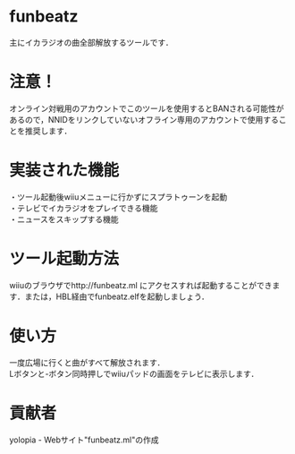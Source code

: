 # funbeatz
主にイカラジオの曲全部解放するツールです．  
  
# 注意！
オンライン対戦用のアカウントでこのツールを使用するとBANされる可能性があるので，NNIDをリンクしていないオフライン専用のアカウントで使用することを推奨します．

# 実装された機能
・ツール起動後wiiuメニューに行かずにスプラトゥーンを起動  
・テレビでイカラジオをプレイできる機能  
・ニュースをスキップする機能  

# ツール起動方法
wiiuのブラウザでhttp://funbeatz.ml にアクセスすれば起動することができます．または，HBL経由でfunbeatz.elfを起動しましょう．

# 使い方
一度広場に行くと曲がすべて解放されます．  
Lボタンと-ボタン同時押しでwiiuパッドの画面をテレビに表示します．

# 貢献者
yolopia - Webサイト"funbeatz.ml"の作成
